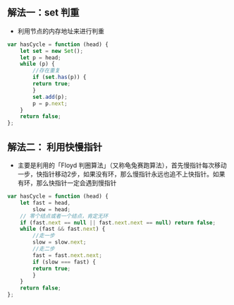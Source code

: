 ## 解法一：set 判重
* 利用节点的内存地址来进行判重
```javascript
var hasCycle = function (head) {
    let set = new Set();
    let p = head;
    while (p) {
        //存在重复
        if (set.has(p)) {
        return true;
        }
        set.add(p);
        p = p.next;
    }
    return false;
};
```

## 解法二： 利用快慢指针
* 主要是利用的「Floyd 判圈算法」（又称龟兔赛跑算法），首先慢指针每次移动一步，快指针移动2步，如果没有环，那么慢指针永远也追不上快指针。如果有环，那么快指针一定会遇到慢指针
```javascript
var hasCycle = function (head) {
    let fast = head,
        slow = head;
    // 零个结点或者一个结点，肯定无环
    if (fast.next == null || fast.next.next == null) return false;
    while (fast && fast.next) {
        //走一步
        slow = slow.next;
        //走二步
        fast = fast.next.next;
        if (slow === fast) {
        return true;
        }
    }
    return false;
};

```